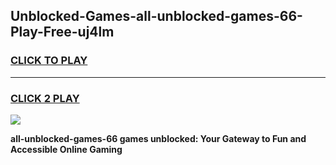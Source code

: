
## Unblocked-Games-all-unblocked-games-66-Play-Free-uj4lm
<h3>
<a href="https://premium76.site?title=all-unblocked-games-66&ref=22A">CLICK TO PLAY</a></h3>
<hr>

<h3>
<a href="https://premium76.site?title=all-unblocked-games-66&ref=22A">CLICK 2 PLAY</a>
  
</h3>

<a href="https://premium76.site?title=all-unblocked-games-66&ref=22A"><img src="https://clearcache.store/games.png"></a>


**all-unblocked-games-66 games unblocked: Your Gateway to Fun and Accessible Online Gaming**
